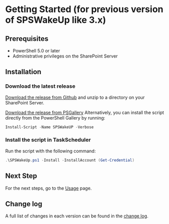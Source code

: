 # Getting Started (for previous version of SPSWakeUp like 3.x)

## Prerequisites

- PowerShell 5.0 or later
- Administrative privileges on the SharePoint Server

## Installation

### Download the latest release

[Download the release from Github](https://github.com/luigilink/SPSWakeUp/releases/latest) and unzip to a directory on your SharePoint Server.

[Download the release from PSGallery](https://www.powershellgallery.com/packages/SPSWakeUP) Alternatively, you can install the script directly from the PowerShell Gallery by running:

```powershell
Install-Script -Name SPSWakeUP -Verbose
```

### Install the script in TaskScheduler

Run the script with the following command:

```powershell
.\SPSWakeUp.ps1 -Install -InstallAccount (Get-Credential)
```

## Next Step

For the next steps, go to the [Usage](./Usage-Archive) page.

## Change log

A full list of changes in each version can be found in the [change log](https://github.com/luigilink/SPSWakeUp/blob/main/CHANGELOG.md).
